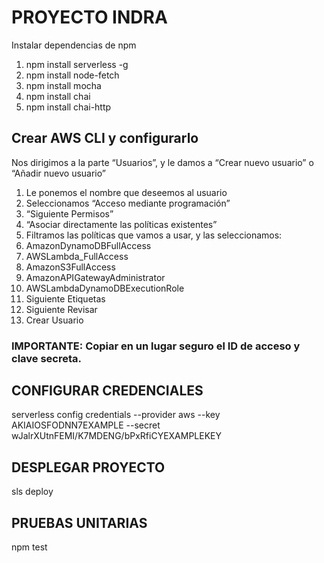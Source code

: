 # PROYECTO INDRA

Instalar dependencias de npm

1. npm install serverless -g
2. npm install node-fetch
3. npm install mocha
4. npm install chai
5. npm install chai-http

## Crear AWS CLI y configurarlo

Nos dirigimos a la parte “Usuarios”, y le damos a “Crear nuevo usuario” o “Añadir nuevo usuario”
1. Le ponemos el nombre que deseemos al usuario
2. Seleccionamos “Acceso mediante programación”
3. “Siguiente Permisos”
4. “Asociar directamente las políticas existentes”
5. Filtramos las políticas que vamos a usar, y las seleccionamos:
6. AmazonDynamoDBFullAccess
7. AWSLambda_FullAccess
8. AmazonS3FullAccess
9. AmazonAPIGatewayAdministrator
10. AWSLambdaDynamoDBExecutionRole
11. Siguiente Etiquetas
12. Siguiente Revisar
13. Crear Usuario

### IMPORTANTE: Copiar en un lugar seguro el ID de acceso y clave secreta.

## CONFIGURAR CREDENCIALES

serverless config credentials --provider aws --key AKIAIOSFODNN7EXAMPLE --secret wJalrXUtnFEMI/K7MDENG/bPxRfiCYEXAMPLEKEY

## DESPLEGAR PROYECTO

sls deploy

## PRUEBAS UNITARIAS

npm test